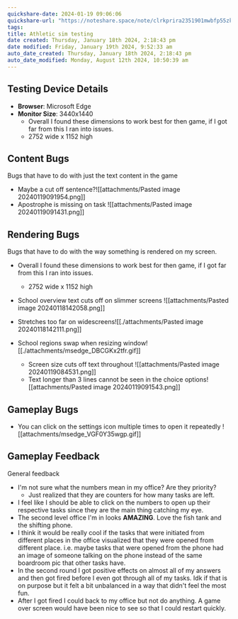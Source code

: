 ```yaml
---
quickshare-date: 2024-01-19 09:06:06
quickshare-url: "https://noteshare.space/note/clrkprira2351901mwbfp55zkp#M0YQ7di4funLwNcPZ+FM4rFrQVyLrIfiCD1Y0UyRMIM"
tags: 
title: Athletic sim testing
date created: Thursday, January 18th 2024, 2:18:43 pm
date modified: Friday, January 19th 2024, 9:52:33 am
auto_date_created: Thursday, January 18th 2024, 2:18:43 pm
auto_date_modified: Monday, August 12th 2024, 10:50:39 am
---
```

## Testing Device Details

- **Browser**: Microsoft Edge
- **Monitor Size**: 3440x1440
	- Overall I found these dimensions to work best for then game, if I got far from this I ran into issues.
	- 2752 wide x 1152 high

## Content Bugs
Bugs that have to do with just the text content in the game

- Maybe a cut off sentence?![[attachments/Pasted image 20240119091954.png]]
- Apostrophe is missing on task ![[attachments/Pasted image 20240119091431.png]]
## Rendering Bugs
Bugs that have to do with the way something is rendered on my screen.

- Overall I found these dimensions to work best for then game, if I got far from this I ran into issues.
	- 2752 wide x 1152 high

- School overview text cuts off on slimmer screens ![[attachments/Pasted image 20240118142058.png]]
- Stretches too far on widescreens![[./attachments/Pasted image 20240118142111.png]]
- School regions swap when resizing window![[./attachments/msedge_DBCGKx2tfr.gif]]
  - Screen size cuts off text throughout ![[attachments/Pasted image 20240119084531.png]]
  - Text longer than 3 lines cannot be seen in the choice options![[attachments/Pasted image 20240119091543.png]]

## Gameplay Bugs

- You can click on the settings icon multiple times to open it repeatedly ![[attachments/msedge_VGF0Y35wgp.gif]]
## Gameplay Feedback
General feedback


- I'm not sure what the numbers mean in my office? Are they priority?
	- Just realized that they are counters for how many tasks are left. 
- I feel like I should be able to click on the numbers to open up their respective tasks since they are the main thing catching my eye.
- The second level office I'm in looks **AMAZING**. Love the fish tank and the shifting phone.
- I think it would be really cool if the tasks that were initiated from different places in the office visualized that they were opened from different place. i.e. maybe tasks that were opened from the phone had an image of someone talking on the phone instead of the same boardroom pic that other tasks have. 
- In the second round I got positive effects on almost all of my answers and then got fired before I even got through all of my tasks. Idk if that is on purpose but it felt a bit unbalanced in a way that didn't feel the most fun. 
- After I got fired I could back to my office but not do anything. A game over screen would have been nice to see so that I could restart quickly. 